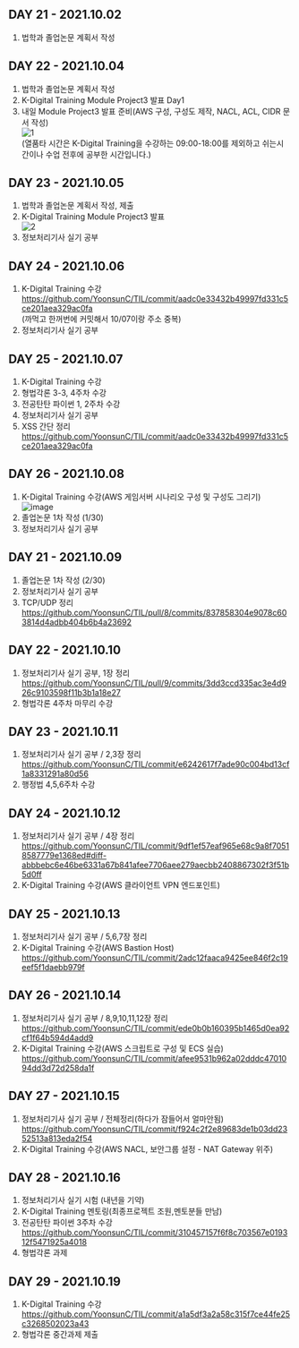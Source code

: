 ## DAY 21 - 2021.10.02  
1. 법학과 졸업논문 계획서 작성  
## DAY 22 - 2021.10.04  
1. 법학과 졸업논문 계획서 작성  
2. K-Digital Training Module Project3 발표 Day1  
3. 내일 Module Project3 발표 준비(AWS 구성, 구성도 제작, NACL, ACL, CIDR 문서 작성)  
![1](https://user-images.githubusercontent.com/87630630/136425357-a639bdcc-4834-4f5f-9ef1-c1bdec69280b.png)  
(열품타 시간은 K-Digital Training을 수강하는 09:00-18:00를 제외하고 쉬는시간이나 수업 전후에 공부한 시간입니다.)
## DAY 23 - 2021.10.05  
1. 법학과 졸업논문 계획서 작성, 제출  
2. K-Digital Training Module Project3 발표  
![2](https://user-images.githubusercontent.com/87630630/136424666-4434d097-a66f-473c-a91e-340c70d6464d.png)  
3. 정보처리기사 실기 공부    
## DAY 24 - 2021.10.06  
1. K-Digital Training 수강  
https://github.com/YoonsunC/TIL/commit/aadc0e33432b49997fd331c5ce201aea329ac0fa  
(까먹고 한꺼번에 커밋해서 10/07이랑 주소 중복)
2. 정보처리기사 실기 공부
## DAY 25 - 2021.10.07  
1. K-Digital Training 수강  
2. 형법각론 3-3, 4주차 수강  
3. 전공탄탄 파이썬 1, 2주차 수강  
4. 정보처리기사 실기 공부  
5. XSS 간단 정리  
https://github.com/YoonsunC/TIL/commit/aadc0e33432b49997fd331c5ce201aea329ac0fa  
## DAY 26 - 2021.10.08  
1. K-Digital Training 수강(AWS 게임서버 시나리오 구성 및 구성도 그리기)  
![image](https://blog.kakaocdn.net/dn/bU3y4s/btrhddvKBZb/Ama7lMHOdiXSgH5CL5BdC1/img.png)  
2. 졸업논문 1차 작성 (1/30)  
3. 정보처리기사 실기 공부  
## DAY 21 - 2021.10.09  
1. 졸업논문 1차 작성 (2/30)  
2. 정보처리기사 실기 공부  
3. TCP/UDP 정리  
https://github.com/YoonsunC/TIL/pull/8/commits/837858304e9078c603814d4adbb404b6b4a23692  
## DAY 22 - 2021.10.10  
1. 정보처리기사 실기 공부, 1장 정리  
https://github.com/YoonsunC/TIL/pull/9/commits/3dd3ccd335ac3e4d926c9103598f11b3b1a18e27  
2. 형법각론 4주차 마무리 수강  
## DAY 23 - 2021.10.11  
1. 정보처리기사 실기 공부 / 2,3장 정리  
https://github.com/YoonsunC/TIL/commit/e6242617f7ade90c004bd13cf1a8331291a80d56  
3. 행정법 4,5,6주차 수강  
## DAY 24 - 2021.10.12  
1. 정보처리기사 실기 공부 / 4장 정리  
https://github.com/YoonsunC/TIL/commit/9df1ef57eaf965e68c9a8f70518587779e1368ed#diff-abbbebc6e46be6331a67b841afee7706aee279aecbb2408867302f3f51b5d0ff  
2. K-Digital Training 수강(AWS 클라이언트 VPN 엔드포인트)  
## DAY 25 - 2021.10.13  
1. 정보처리기사 실기 공부 / 5,6,7장 정리  
2. K-Digital Training 수강(AWS Bastion Host)  
https://github.com/YoonsunC/TIL/commit/2adc12faaca9425ee846f2c19eef5f1daebb979f  
## DAY 26 - 2021.10.14  
1. 정보처리기사 실기 공부 / 8,9,10,11,12장 정리  
https://github.com/YoonsunC/TIL/commit/ede0b0b160395b1465d0ea92cf1f64b594d4add9  
2. K-Digital Training 수강(AWS 스크립트로 구성 및 ECS 실습)  
https://github.com/YoonsunC/TIL/commit/afee9531b962a02dddc4701094dd3d72d258da1f  
## DAY 27 - 2021.10.15  
1. 정보처리기사 실기 공부 / 전체정리(하다가 잠들어서 얼마안됨)  
  https://github.com/YoonsunC/TIL/commit/f924c2f2e89683de1b03dd2352513a813eda2f54
2. K-Digital Training 수강(AWS NACL, 보안그룹 설정 - NAT Gateway 위주)  
## DAY 28 - 2021.10.16  
1. 정보처리기사 실기 시험 (내년을 기약)  
2. K-Digital Training 멘토링(최종프로젝트 조원,멘토분들 만남)  
3. 전공탄탄 파이썬 3주차 수강  
https://github.com/YoonsunC/TIL/commit/310457157f6f8c703567e019312f5471925a4018  
4. 형법각론 과제  
## DAY 29 - 2021.10.19  
1. K-Digital Training 수강  
https://github.com/YoonsunC/TIL/commit/a1a5df3a2a58c315f7ce44fe25c3268502023a43  
2. 형법각론 중간과제 제출  
